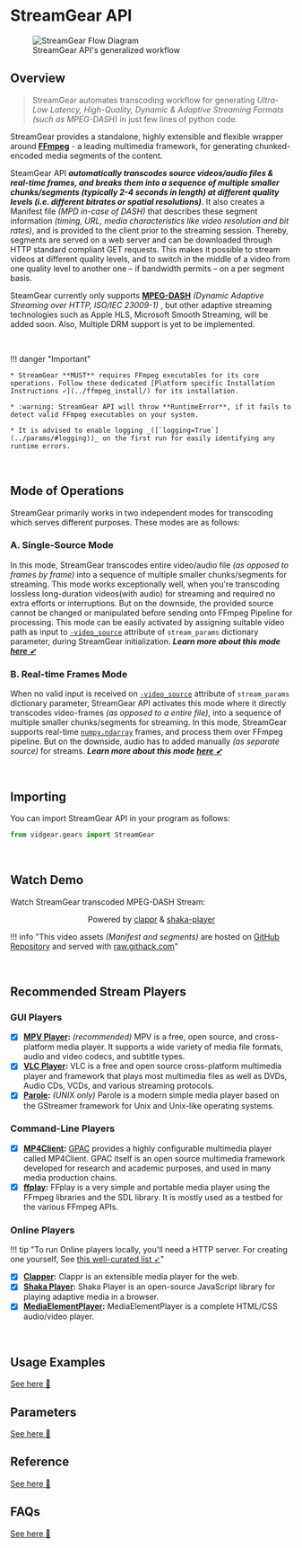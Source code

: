 <!--
===============================================
vidgear library source-code is deployed under the Apache 2.0 License:

Copyright (c) 2019-2020 Abhishek Thakur(@abhiTronix) <abhi.una12@gmail.com>

Licensed under the Apache License, Version 2.0 (the "License");
you may not use this file except in compliance with the License.
You may obtain a copy of the License at

   http://www.apache.org/licenses/LICENSE-2.0

Unless required by applicable law or agreed to in writing, software
distributed under the License is distributed on an "AS IS" BASIS,
WITHOUT WARRANTIES OR CONDITIONS OF ANY KIND, either express or implied.
See the License for the specific language governing permissions and
limitations under the License.
===============================================
-->

# StreamGear API 


<figure>
  <img src="../../../assets/images/streamgear_flow.webp" loading="lazy" alt="StreamGear Flow Diagram"/>
  <figcaption>StreamGear API's generalized workflow</figcaption>
</figure>


## Overview

> StreamGear automates transcoding workflow for generating _Ultra-Low Latency, High-Quality, Dynamic & Adaptive Streaming Formats (such as MPEG-DASH)_ in just few lines of python code. 

StreamGear provides a standalone, highly extensible and flexible wrapper around [**FFmpeg**](https://ffmpeg.org/) - a leading multimedia framework, for generating chunked-encoded media segments of the content.

SteamGear API ***automatically transcodes source videos/audio files & real-time frames, and breaks them into a sequence of multiple smaller chunks/segments (typically 2-4 seconds in length) at different quality levels (i.e. different bitrates or spatial resolutions)***. It also creates a Manifest file _(MPD in-case of DASH)_ that describes these segment information _(timing, URL, media characteristics like video resolution and bit rates)_, and is provided to the client prior to the streaming session. Thereby, segments are served on a web server and can be downloaded through HTTP standard compliant GET requests. This makes it possible to stream videos at different quality levels, and to switch in the middle of a video from one quality level to another one – if bandwidth permits – on a per segment basis.


SteamGear currently only supports [**MPEG-DASH**](https://www.encoding.com/mpeg-dash/) _(Dynamic Adaptive Streaming over HTTP, ISO/IEC 23009-1)_ , but other adaptive streaming technologies such as Apple HLS, Microsoft Smooth Streaming, will be added soon. Also, Multiple DRM support is yet to be implemented.

&thinsp;

!!! danger "Important"
	
	* StreamGear **MUST** requires FFmpeg executables for its core operations. Follow these dedicated [Platform specific Installation Instructions ➶](../ffmpeg_install/) for its installation.

	* :warning: StreamGear API will throw **RuntimeError**, if it fails to detect valid FFmpeg executables on your system.

	* It is advised to enable logging _([`logging=True`](../params/#logging))_ on the first run for easily identifying any runtime errors.

&thinsp; 

## Mode of Operations

StreamGear primarily works in two independent modes for transcoding which serves different purposes. These modes are as follows:

### A. Single-Source Mode

In this mode, StreamGear transcodes entire video/audio file _(as opposed to frames by frame)_ into a sequence of multiple smaller chunks/segments for streaming. This mode works exceptionally well, when you're transcoding lossless long-duration videos(with audio) for streaming and required no extra efforts or interruptions. But on the downside, the provided source cannot be changed or manipulated before sending onto FFmpeg Pipeline for processing.  This mode can be easily activated by assigning suitable video path as input to [`-video_source`](../params/#a-exclusive-parameters) attribute of `stream_params` dictionary parameter, during StreamGear initialization. ***Learn more about this mode [here ➶](../usage/#a-single-source-mode)***

### B. Real-time Frames Mode 

When no valid input is received on [`-video_source`](../params/#a-exclusive-parameters) attribute of `stream_params` dictionary parameter, StreamGear API activates this mode where it directly transcodes video-frames _(as opposed to a entire file)_, into a sequence of multiple smaller chunks/segments for streaming. In this mode, StreamGear supports real-time [`numpy.ndarray`](https://numpy.org/doc/1.18/reference/generated/numpy.ndarray.html#numpy-ndarray) frames, and process them over FFmpeg pipeline. But on the downside, audio has to added manually _(as separate source)_ for streams. ***Learn more about this mode [here ➶](../usage/#b-real-time-frames-mode)***


&thinsp; 

## Importing

You can import StreamGear API in your program as follows:

```python
from vidgear.gears import StreamGear
```

&thinsp; 

## Watch Demo

Watch StreamGear transcoded MPEG-DASH Stream:

<div id="player" align="middle" ></div>
<p align="middle">Powered by <a href="https://github.com/clappr/clappr" title="clappr">clappr</a> & <a href="https://github.com/google/shaka-player" title="shaka-player">shaka-player</a></p>

!!! info  "This video assets _(Manifest and segments)_ are hosted on [GitHub Repository](https://github.com/abhiTronix/streamgear_chunks) and served with [raw.githack.com](https://raw.githack.com)" 

&thinsp;

## Recommended Stream Players

### GUI Players

- [x] **[MPV Player](https://mpv.io/):** _(recommended)_ MPV is a free, open source, and cross-platform media player. It supports a wide variety of media file formats, audio and video codecs, and subtitle types. 
- [x] **[VLC Player](https://www.videolan.org/vlc/releases/3.0.0.html):** VLC is a free and open source cross-platform multimedia player and framework that plays most multimedia files as well as DVDs, Audio CDs, VCDs, and various streaming protocols.
- [x] **[Parole](https://docs.xfce.org/apps/parole/start):** _(UNIX only)_  Parole is a modern simple media player based on the GStreamer framework for Unix and Unix-like operating systems. 

### Command-Line Players

- [x] **[MP4Client](https://github.com/gpac/gpac/wiki/MP4Client-Intro):** [GPAC](https://gpac.wp.imt.fr/home/) provides a highly configurable multimedia player called MP4Client. GPAC itself is an open source multimedia framework developed for research and academic purposes, and used in many media production chains.
- [x] **[ffplay](https://ffmpeg.org/ffplay.html):** FFplay is a very simple and portable media player using the FFmpeg libraries and the SDL library. It is mostly used as a testbed for the various FFmpeg APIs. 

### Online Players

!!! tip "To run Online players locally, you'll need a HTTP server. For creating one yourself, See [this well-curated list  ➶](https://gist.github.com/abhiTronix/7d2798bc9bc62e9e8f1e88fb601d7e7b)"

- [x] **[Clapper](https://github.com/clappr/clappr):** Clappr is an extensible media player for the web.
- [x] **[Shaka Player](https://github.com/google/shaka-player):** Shaka Player is an open-source JavaScript library for playing adaptive media in a browser.
- [x] **[MediaElementPlayer](https://github.com/mediaelement/mediaelement):** MediaElementPlayer is a complete HTML/CSS audio/video player.

&thinsp;

## Usage Examples

<div class="zoom">
<a href="../usage/">See here 🚀</a>
</div>

## Parameters

<div class="zoom">
<a href="../params/">See here 🚀</a>
</div>

## Reference

<div class="zoom">
<a href="../../../bonus/reference/streamgear/">See here 🚀</a>
</div>


## FAQs

<div class="zoom">
<a href="../../../help/streamgear_faqs/">See here 🚀</a>
</div>

&thinsp;